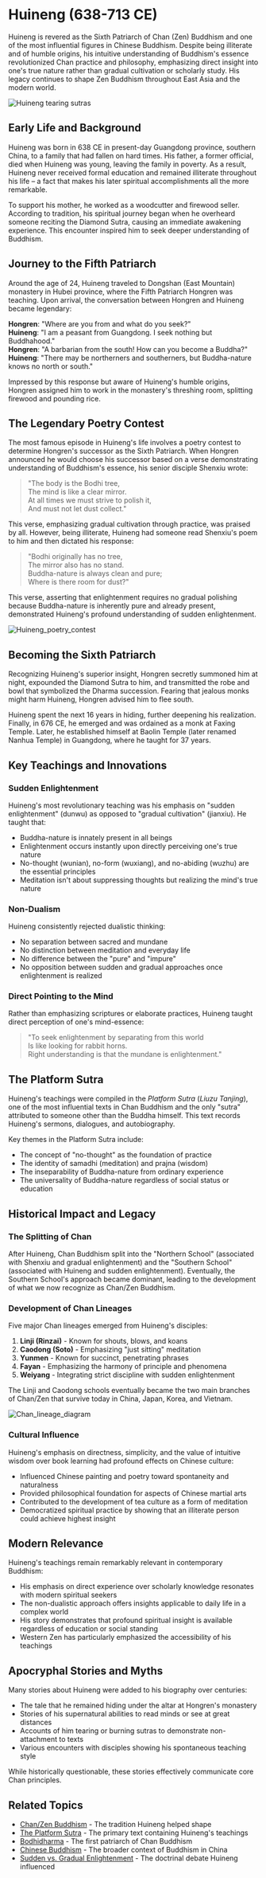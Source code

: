 # Huineng (638-713 CE)

Huineng is revered as the Sixth Patriarch of Chan (Zen) Buddhism and one of the most influential figures in Chinese Buddhism. Despite being illiterate and of humble origins, his intuitive understanding of Buddhism's essence revolutionized Chan practice and philosophy, emphasizing direct insight into one's true nature rather than gradual cultivation or scholarly study. His legacy continues to shape Zen Buddhism throughout East Asia and the modern world.

![Huineng tearing sutras](./images/huineng_tearing_sutras.jpg)

## Early Life and Background

Huineng was born in 638 CE in present-day Guangdong province, southern China, to a family that had fallen on hard times. His father, a former official, died when Huineng was young, leaving the family in poverty. As a result, Huineng never received formal education and remained illiterate throughout his life – a fact that makes his later spiritual accomplishments all the more remarkable.

To support his mother, he worked as a woodcutter and firewood seller. According to tradition, his spiritual journey began when he overheard someone reciting the Diamond Sutra, causing an immediate awakening experience. This encounter inspired him to seek deeper understanding of Buddhism.

## Journey to the Fifth Patriarch

Around the age of 24, Huineng traveled to Dongshan (East Mountain) monastery in Hubei province, where the Fifth Patriarch Hongren was teaching. Upon arrival, the conversation between Hongren and Huineng became legendary:

**Hongren**: "Where are you from and what do you seek?"  
**Huineng**: "I am a peasant from Guangdong. I seek nothing but Buddhahood."  
**Hongren**: "A barbarian from the south! How can you become a Buddha?"  
**Huineng**: "There may be northerners and southerners, but Buddha-nature knows no north or south."

Impressed by this response but aware of Huineng's humble origins, Hongren assigned him to work in the monastery's threshing room, splitting firewood and pounding rice.

## The Legendary Poetry Contest

The most famous episode in Huineng's life involves a poetry contest to determine Hongren's successor as the Sixth Patriarch. When Hongren announced he would choose his successor based on a verse demonstrating understanding of Buddhism's essence, his senior disciple Shenxiu wrote:

>"The body is the Bodhi tree,  
>The mind is like a clear mirror.  
>At all times we must strive to polish it,  
>And must not let dust collect."

This verse, emphasizing gradual cultivation through practice, was praised by all. However, being illiterate, Huineng had someone read Shenxiu's poem to him and then dictated his response:

>"Bodhi originally has no tree,  
>The mirror also has no stand.  
>Buddha-nature is always clean and pure;  
>Where is there room for dust?"

This verse, asserting that enlightenment requires no gradual polishing because Buddha-nature is inherently pure and already present, demonstrated Huineng's profound understanding of sudden enlightenment.

![Huineng_poetry_contest](./images/huineng_poetry_contest.jpg)

## Becoming the Sixth Patriarch

Recognizing Huineng's superior insight, Hongren secretly summoned him at night, expounded the Diamond Sutra to him, and transmitted the robe and bowl that symbolized the Dharma succession. Fearing that jealous monks might harm Huineng, Hongren advised him to flee south.

Huineng spent the next 16 years in hiding, further deepening his realization. Finally, in 676 CE, he emerged and was ordained as a monk at Faxing Temple. Later, he established himself at Baolin Temple (later renamed Nanhua Temple) in Guangdong, where he taught for 37 years.

## Key Teachings and Innovations

### Sudden Enlightenment

Huineng's most revolutionary teaching was his emphasis on "sudden enlightenment" (dunwu) as opposed to "gradual cultivation" (jianxiu). He taught that:

- Buddha-nature is innately present in all beings
- Enlightenment occurs instantly upon directly perceiving one's true nature
- No-thought (wunian), no-form (wuxiang), and no-abiding (wuzhu) are the essential principles
- Meditation isn't about suppressing thoughts but realizing the mind's true nature

### Non-Dualism

Huineng consistently rejected dualistic thinking:

- No separation between sacred and mundane
- No distinction between meditation and everyday life
- No difference between the "pure" and "impure"
- No opposition between sudden and gradual approaches once enlightenment is realized

### Direct Pointing to the Mind

Rather than emphasizing scriptures or elaborate practices, Huineng taught direct perception of one's mind-essence:

>"To seek enlightenment by separating from this world  
>Is like looking for rabbit horns.  
>Right understanding is that the mundane is enlightenment."

## The Platform Sutra

Huineng's teachings were compiled in the *Platform Sutra* (*Liuzu Tanjing*), one of the most influential texts in Chan Buddhism and the only "sutra" attributed to someone other than the Buddha himself. This text records Huineng's sermons, dialogues, and autobiography.

Key themes in the Platform Sutra include:

- The concept of "no-thought" as the foundation of practice
- The identity of samadhi (meditation) and prajna (wisdom)
- The inseparability of Buddha-nature from ordinary experience
- The universality of Buddha-nature regardless of social status or education

## Historical Impact and Legacy

### The Splitting of Chan

After Huineng, Chan Buddhism split into the "Northern School" (associated with Shenxiu and gradual enlightenment) and the "Southern School" (associated with Huineng and sudden enlightenment). Eventually, the Southern School's approach became dominant, leading to the development of what we now recognize as Chan/Zen Buddhism.

### Development of Chan Lineages

Five major Chan lineages emerged from Huineng's disciples:

1. **Linji (Rinzai)** - Known for shouts, blows, and koans
2. **Caodong (Soto)** - Emphasizing "just sitting" meditation
3. **Yunmen** - Known for succinct, penetrating phrases
4. **Fayan** - Emphasizing the harmony of principle and phenomena
5. **Weiyang** - Integrating strict discipline with sudden enlightenment

The Linji and Caodong schools eventually became the two main branches of Chan/Zen that survive today in China, Japan, Korea, and Vietnam.

![Chan_lineage_diagram](./images/chan_lineage_chart.jpg)

### Cultural Influence

Huineng's emphasis on directness, simplicity, and the value of intuitive wisdom over book learning had profound effects on Chinese culture:

- Influenced Chinese painting and poetry toward spontaneity and naturalness
- Provided philosophical foundation for aspects of Chinese martial arts
- Contributed to the development of tea culture as a form of meditation
- Democratized spiritual practice by showing that an illiterate person could achieve highest insight

## Modern Relevance

Huineng's teachings remain remarkably relevant in contemporary Buddhism:

- His emphasis on direct experience over scholarly knowledge resonates with modern spiritual seekers
- The non-dualistic approach offers insights applicable to daily life in a complex world
- His story demonstrates that profound spiritual insight is available regardless of education or social standing
- Western Zen has particularly emphasized the accessibility of his teachings

## Apocryphal Stories and Myths

Many stories about Huineng were added to his biography over centuries:

- The tale that he remained hiding under the altar at Hongren's monastery
- Stories of his supernatural abilities to read minds or see at great distances
- Accounts of him tearing or burning sutras to demonstrate non-attachment to texts
- Various encounters with disciples showing his spontaneous teaching style

While historically questionable, these stories effectively communicate core Chan principles.

## Related Topics

- [Chan/Zen Buddhism](../denominations/zen.md) - The tradition Huineng helped shape
- [The Platform Sutra](../texts/platform_sutra.md) - The primary text containing Huineng's teachings
- [Bodhidharma](./bodhidharma.md) - The first patriarch of Chan Buddhism
- [Chinese Buddhism](../denominations/chinese_buddhism.md) - The broader context of Buddhism in China
- [Sudden vs. Gradual Enlightenment](../beliefs/enlightenment_paths.md) - The doctrinal debate Huineng influenced
